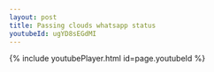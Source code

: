 ```yaml
---
layout: post
title: Passing clouds whatsapp status
youtubeId: ugYD8sEGdMI
---
```


{% include youtubePlayer.html id=page.youtubeId %}
